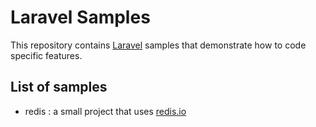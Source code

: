# Laravel Samples

This repository contains [Laravel](https://www.laravel.com) samples that demonstrate how to code specific features.

## List of samples

- redis : a small project that uses [redis.io](http://redis.io)

